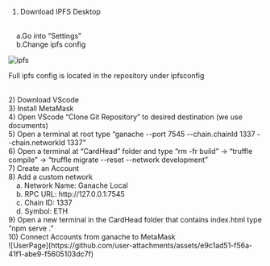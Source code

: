 1) Download IPFS Desktop
<br>
&nbsp;&nbsp;&nbsp;&nbsp;a.Go into “Settings”
<br>
&nbsp;&nbsp;&nbsp;&nbsp;b.Change ipfs config
<br>

![ipfs](https://github.com/user-attachments/assets/e55f8700-3bca-47ee-b800-ad39ed3fb757)

Full ipfs config is located in the repository under ipfsconfig

<br>
2) Download VScode
<br>
3) Install MetaMask
<br>
4) Open VScode “Clone Git Repository” to desired destination (we use documents)
<br>
5) Open a terminal at root type “ganache --port 7545 --chain.chainId 1337 --chain.networkId 1337”
<br>
6) Open a terminal at “CardHead” folder and type “rm -fr build” → “truffle compile”	→ “truffle migrate --reset --network development”
<br>
7) Create an Account
<br>
8) Add a custom network
<br>
&nbsp;&nbsp;&nbsp;&nbsp;a. Network Name: Ganache Local
<br>
&nbsp;&nbsp;&nbsp;&nbsp;b. RPC URL: http://127.0.0.1:7545
<br>
&nbsp;&nbsp;&nbsp;&nbsp;c. Chain ID: 1337
<br>
&nbsp;&nbsp;&nbsp;&nbsp;d. Symbol: ETH
<br>
9) Open a new terminal in the CardHead folder that contains index.html type “npm serve .”
<br>
10) Connect Accounts from ganache to MetaMask
<br>
![UserPage](https://github.com/user-attachments/assets/e9c1ad51-f56a-41f1-abe9-f5605103dc7f)
